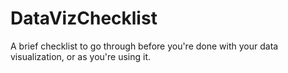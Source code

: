 # DataVizChecklist
A brief checklist to go through before you're done with your data visualization, or as you're using it.
